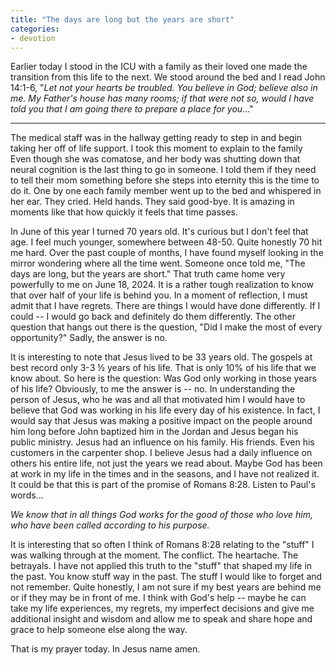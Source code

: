 ```yaml
---
title: "The days are long but the years are short"
categories:
- devotion
---
```

Earlier today I stood in the ICU with a family as their loved one made the transition from this life to the next. We stood around the bed and I read John 14:1-6, "*Let not your hearts be troubled. You believe in God; believe also in me. My Father's house has many rooms; if that were not so, would I have told you that I am going there to prepare a place for you*..."

* * *
The medical staff was in the hallway getting ready to step in and begin taking her off of life support. I took this moment to explain to the family Even though she was comatose, and her body was shutting down that neural cognition is the last thing to go in someone. I told them if they need to tell their mom something before she steps into eternity this is the time to do it. One by one each family member went up to the bed and whispered in her ear. They cried. Held hands. They said good-bye. It is amazing in moments like that how quickly it feels that time passes.

In June of this year I turned 70 years old. It's curious but I don't feel that age. I feel much younger, somewhere between 48-50. Quite honestly 70 hit me hard. Over the past couple of months, I have found myself looking in the mirror wondering where all the time went. Someone once told me, "The days are long, but the years are short." That truth came home very powerfully to me on June 18, 2024. It is a rather tough realization to know that over half of your life is behind you. In a moment of reflection, I must admit that I have regrets. There are things I would have done differently. If I could -- I would go back and definitely do them differently. The other question that hangs out there is the question, "Did I make the most of every opportunity?" Sadly, the answer is no.

It is interesting to note that Jesus lived to be 33 years old. The gospels at best record only 3-3 ½ years of his life. That is only 10% of his life that we know about. So here is the question: Was God only working in those years of his life? Obviously, to me the answer is -- no. In understanding the person of Jesus, who he was and all that motivated him I would have to believe that God was working in his life every day of his existence. In fact, I would say that Jesus was making a positive impact on the people around him long before John baptized him in the Jordan and Jesus began his public ministry. Jesus had an influence on his family. His friends. Even his customers in the carpenter shop. I believe Jesus had a daily influence on others his entire life, not just the years we read about. Maybe God has been at work in my life in the times and in the seasons, and I have not realized it. It could be that this is part of the promise of Romans 8:28. Listen to Paul's words...

*We know that in all things God works for the good of those who love him, who have been called according to his purpose.*

It is interesting that so often I think of Romans 8:28 relating to the "stuff" I was walking through at the moment. The conflict. The heartache. The betrayals. I have not applied this truth to the "stuff" that shaped my life in the past. You know stuff way in the past. The stuff I would like to forget and not remember. Quite honestly, I am not sure if my best years are behind me or if they may be in front of me. I think with God's help -- maybe he can take my life experiences, my regrets, my imperfect decisions and give me additional insight and wisdom and allow me to speak and share hope and grace to help someone else along the way.

That is my prayer today. In Jesus name amen.